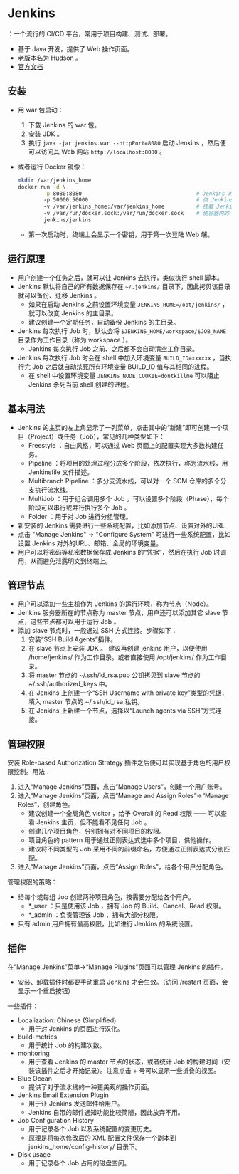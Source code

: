 # Jenkins

：一个流行的 CI/CD 平台，常用于项目构建、测试、部署。
- 基于 Java 开发，提供了 Web 操作页面。
- 老版本名为 Hudson 。
- [官方文档](https://jenkins.io/zh/doc/)

## 安装

- 用 war 包启动：
  1. 下载 Jenkins 的 war 包。
  2. 安装 JDK 。
  3. 执行 `java -jar jenkins.war --httpPort=8080` 启动 Jenkins ，然后便可以访问其 Web 网站 `http://localhost:8080` 。

- 或者运行 Docker 镜像：
  ```sh
  mkdir /var/jenkins_home
  docker run -d \
          -p 8080:8080                                    # Jenkins 的 Web 端的访问端口
          -p 50000:50000                                  # 供 Jenkins 代理访问的端口
          -v /var/jenkins_home:/var/jenkins_home          # 挂载 Jenkins 的数据目录，从而可以随时重启 Jenkins 容器
          -v /var/run/docker.sock:/var/run/docker.sock    # 使容器内的 Jenkins 能与 docker daemon 通信
          jenkins/jenkins
  ```
  - 第一次启动时，终端上会显示一个密钥，用于第一次登陆 Web 端。

## 运行原理

- 用户创建一个任务之后，就可以让 Jenkins 去执行，类似执行 shell 脚本。
- Jenkins 默认将自己的所有数据保存在 `~/.jenkins/` 目录下，因此拷贝该目录就可以备份、迁移 Jenkins 。
  - 如果在启动 Jenkins 之前设置环境变量 `JENKINS_HOME=/opt/jenkins/` ，就可以改变 Jenkins 的主目录。
  - 建议创建一个定期任务，自动备份 Jenkins 的主目录。
- Jenkins 每次执行 Job 时，默认会将 `$JENKINS_HOME/workspace/$JOB_NAME` 目录作为工作目录（称为 workspace ）。
  - Jenkins 每次执行 Job 之前、之后都不会自动清空工作目录。
- Jenkins 每次执行 Job 时会在 shell 中加入环境变量 `BUILD_ID=xxxxxx` ，当执行完 Job 之后就自动杀死所有环境变量 BUILD_ID 值与其相同的进程。
  - 在 shell 中设置环境变量 `JENKINS_NODE_COOKIE=dontkillme` 可以阻止 Jenkins 杀死当前 shell 创建的进程。

## 基本用法

- Jenkins 的主页的左上角显示了一列菜单，点击其中的“新建”即可创建一个项目（Project）或任务（Job），常见的几种类型如下：
  - Freestyle ：自由风格，可以通过 Web 页面上的配置实现大多数构建任务。
  - Pipeline ：将项目的处理过程分成多个阶段，依次执行，称为流水线，用 Jenkinsfile 文件描述。
  - Multibranch Pipeline ：多分支流水线，可以对一个 SCM 仓库的多个分支执行流水线。
  - MultiJob ：用于组合调用多个 Job 。可以设置多个阶段（Phase），每个阶段可以串行或并行执行多个 Job 。
  - Folder ：用于对 Job 进行分组管理。
- 新安装的 Jenkins 需要进行一些系统配置，比如添加节点、设置对外的URL
- 点击 "Manage Jenkins" -> "Configure System" 可进行一些系统配置，比如设置 Jenkins 对外的URL、邮箱、全局的环境变量。
- 用户可以将密码等私密数据保存成 Jenkins 的“凭据”，然后在执行 Job 时调用，从而避免泄露明文到终端上。

## 管理节点

- 用户可以添加一些主机作为 Jenkins 的运行环境，称为节点（Node）。
- Jenkins 服务器所在的节点称为 master 节点，用户还可以添加其它 slave 节点，这些节点都可以用于运行 Job 。
- 添加 slave 节点时，一般通过 SSH 方式连接。步骤如下：
  1. 安装“SSH Build Agents”插件。
  2. 在 slave 节点上安装 JDK 。
     建议再创建 jenkins 用户，以便使用 /home/jenkins/ 作为工作目录。或者直接使用 /opt/jenkins/ 作为工作目录。
  3. 将 master 节点的 ~/.ssh/id_rsa.pub 公钥拷贝到 slave 节点的 ~/.ssh/authorized_keys 中。
  4. 在 Jenkins 上创建一个“SSH Username with private key”类型的凭据，填入 master 节点的 ~/.ssh/id_rsa 私钥。
  5. 在 Jenkins 上新建一个节点，选择以“Launch agents via SSH”方式连接。

## 管理权限

安装 Role-based Authorization Strategy 插件之后便可以实现基于角色的用户权限控制。用法：
1. 进入“Manage Jenkins”页面，点击“Manage Users”，创建一个用户账号。
2. 进入“Manage Jenkins”页面，点击“Manage and Assign Roles”->“Manage Roles”，创建角色。
    - 建议创建一个全局角色 visitor ，给予 Overall 的 Read 权限 —— 可以查看 Jenkins 主页，但不能看不见任何 Job 。
    - 创建几个项目角色，分别拥有对不同项目的权限。
    - 项目角色的 pattern 用于通过正则表达式选中多个项目，供他操作。
    - 建议将不同类型的 Job 采用不同的前缀命名，方便通过正则表达式分别匹配。
3. 进入“Manage Jenkins”页面，点击“Assign Roles”，给各个用户分配角色。

管理权限的策略：
- 给每个或每组 Job 创建两种项目角色，按需要分配给各个用户。
  - *_user ：只是使用该 Job ，拥有 Job 的 Build、Cancel、Read 权限。
  - *_admin ：负责管理该 Job ，拥有大部分权限。
- 只有 admin 用户拥有最高权限，比如进行 Jenkins 的系统设置。

## 插件

在“Manage Jenkins”菜单->“Manage Plugins”页面可以管理 Jenkins 的插件。
- 安装、卸载插件时都要手动重启 Jenkins 才会生效。（访问 /restart 页面，会显示一个重启按钮）

一些插件：
- Localization: Chinese (Simplified)
  - 用于对 Jenkins 的页面进行汉化。
- build-metrics
  - 用于统计 Job 的构建次数。
- monitoring
  - 用于查看 Jenkins 的 master 节点的状态，或者统计 Job 的构建时间（安装该插件之后才开始记录）。注意点击 + 号可以显示一些折叠的视图。
- Blue Ocean
  - 提供了对于流水线的一种更美观的操作页面。
- Jenkins Email Extension Plugin
  - 用于让 Jenkins 发送邮件给用户。
  - Jenkins 自带的邮件通知功能比较简陋，因此放弃不用。
- Job Configuration History
  - 用于记录各个 Job 以及系统配置的变更历史。
  - 原理是将每次修改后的 XML 配置文件保存一个副本到 jenkins_home/config-history/ 目录下。
- Disk usage
  - 用于记录各个 Job 占用的磁盘空间。
